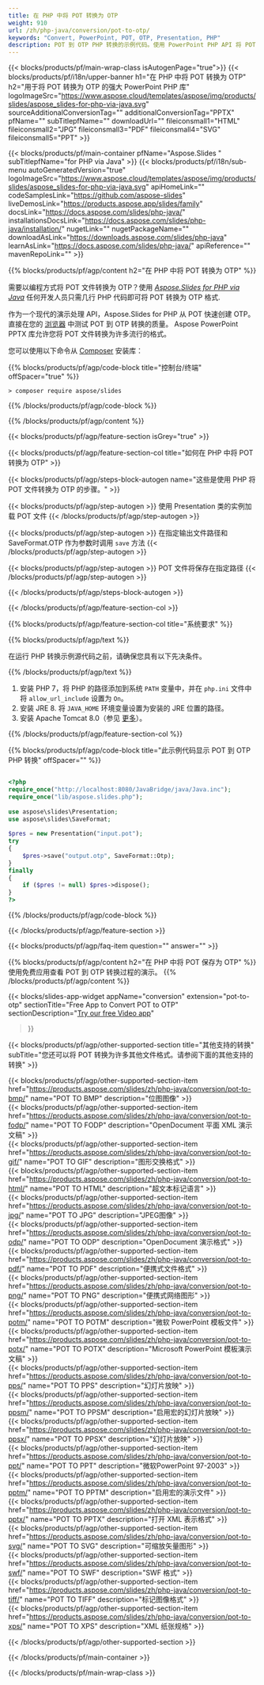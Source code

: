 ```yaml
---
title: 在 PHP 中将 POT 转换为 OTP
weight: 910
url: /zh/php-java/conversion/pot-to-otp/ 
keywords: "Convert, PowerPoint, POT, OTP, Presentation, PHP"
description: POT 到 OTP PHP 转换的示例代码。使用 PowerPoint PHP API 将 POT 文件批量转换为 OTP 文件。
---
```


{{< blocks/products/pf/main-wrap-class isAutogenPage="true">}}
{{< blocks/products/pf/i18n/upper-banner h1="在 PHP 中将 POT 转换为 OTP" h2="用于将 POT 转换为 OTP 的强大 PowerPoint PHP 库" logoImageSrc="https://www.aspose.cloud/templates/aspose/img/products/slides/aspose_slides-for-php-via-java.svg" sourceAdditionalConversionTag="" additionalConversionTag="PPTX" pfName="" subTitlepfName="" downloadUrl="" fileiconsmall1="HTML" fileiconsmall2="JPG" fileiconsmall3="PDF" fileiconsmall4="SVG" fileiconsmall5="PPT" >}}

{{< blocks/products/pf/main-container pfName="Aspose.Slides " subTitlepfName="for PHP via Java" >}}
{{< blocks/products/pf/i18n/sub-menu autoGeneratedVersion="true" logoImageSrc="https://www.aspose.cloud/templates/aspose/img/products/slides/aspose_slides-for-php-via-java.svg" apiHomeLink="" codeSamplesLink="https://github.com/aspose-slides" liveDemosLink="https://products.aspose.app/slides/family" docsLink="https://docs.aspose.com/slides/php-java/" installationsDocsLink="https://docs.aspose.com/slides/php-java/installation/" nugetLink="" nugetPackageName="" downloadAsLink="https://downloads.aspose.com/slides/php-java" learnAsLink="https://docs.aspose.com/slides/php-java/" apiReference="" mavenRepoLink="" >}}

{{% blocks/products/pf/agp/content h2="在 PHP 中将 POT 转换为 OTP" %}}

需要以编程方式将 POT 文件转换为 OTP？使用 [*Aspose.Slides for PHP via Java*](https://products.aspose.com/slides/zh/php-java/) 任何开发人员只需几行 PHP 代码即可将 POT 转换为 OTP 格式.

作为一个现代的演示处理 API，Aspose.Slides for PHP 从 POT 快速创建 OTP。直接在您的 [浏览器](https://products.aspose.app/slides/conversion) 中测试 POT 到 OTP 转换的质量。 Aspose PowerPoint PPTX 库允许您将 POT 文件转换为许多流行的格式。

您可以使用以下命令从 [Composer](https://packagist.org/packages/aspose/slides) 安装库：

{{% blocks/products/pf/agp/code-block title="控制台/终端" offSpacer="true" %}}

```console
> composer require aspose/slides 

```

{{% /blocks/products/pf/agp/code-block %}}

{{% /blocks/products/pf/agp/content %}}

{{< blocks/products/pf/agp/feature-section isGrey="true" >}}

{{< blocks/products/pf/agp/feature-section-col title="如何在 PHP 中将 POT 转换为 OTP" >}}

{{< blocks/products/pf/agp/steps-block-autogen name="这些是使用 PHP 将 POT 文件转换为 OTP 的步骤。" >}}

{{< blocks/products/pf/agp/step-autogen >}}
使用 Presentation 类的实例加载 POT 文件
{{< /blocks/products/pf/agp/step-autogen >}}

{{< blocks/products/pf/agp/step-autogen >}}
在指定输出文件路径和 SaveFormat.OTP 作为参数时调用 `save` 方法
{{< /blocks/products/pf/agp/step-autogen >}}

{{< blocks/products/pf/agp/step-autogen >}}
POT 文件将保存在指定路径
{{< /blocks/products/pf/agp/step-autogen >}}

{{< /blocks/products/pf/agp/steps-block-autogen >}}

{{< /blocks/products/pf/agp/feature-section-col >}}

{{% blocks/products/pf/agp/feature-section-col title="系统要求" %}}

{{% blocks/products/pf/agp/text %}}

 在运行 PHP 转换示例源代码之前，请确保您具有以下先决条件。

{{% /blocks/products/pf/agp/text %}}

1. 安装 PHP 7，将 PHP 的路径添加到系统 `PATH` 变量中，并在 `php.ini` 文件中将 `allow_url_include` 设置为 `On`。
1. 安装 JRE 8. 将 `JAVA_HOME` 环境变量设置为安装的 JRE 位置的路径。
1. 安装 Apache Tomcat 8.0（参见 [更多](https://docs.aspose.com/slides/php-java/installation/)）。 

{{% /blocks/products/pf/agp/feature-section-col %}}

{{% blocks/products/pf/agp/code-block title="此示例代码显示 POT 到 OTP PHP 转换" offSpacer="" %}}

```php

<?php
require_once("http://localhost:8080/JavaBridge/java/Java.inc");
require_once("lib/aspose.slides.php");
 
use aspose\slides\Presentation;
use aspose\slides\SaveFormat;
 
$pres = new Presentation("input.pot");
try
{
    $pres->save("output.otp", SaveFormat::Otp);
}
finally
{
    if ($pres != null) $pres->dispose();
}
?>

```
{{% /blocks/products/pf/agp/code-block %}}

{{< /blocks/products/pf/agp/feature-section >}}

{{< blocks/products/pf/agp/faq-item question="" answer="" >}}
 
{{% blocks/products/pf/agp/content h2="在 PHP 中将 POT 保存为 OTP" %}}
使用免费应用查看 POT 到 OTP 转换过程的演示。 
{{% /blocks/products/pf/agp/content %}}

<!-- aboutfile Starts -->

{{< blocks/slides-app-widget 
appName="conversion"
extension="pot-to-otp"
sectionTitle="Free App to Convert POT to OTP" 
sectionDescription="[Try our free Video app](https://products.aspose.app/slides/video/)" 
>}}

<!-- aboutfile Ends -->

{{< blocks/products/pf/agp/other-supported-section title="其他支持的转换" subTitle="您还可以将 POT 转换为许多其他文件格式。请参阅下面的其他支持的转换" >}}

{{< blocks/products/pf/agp/other-supported-section-item href="https://products.aspose.com/slides/zh/php-java/conversion/pot-to-bmp/" name="POT TO BMP" description="位图图像" >}}  
{{< blocks/products/pf/agp/other-supported-section-item href="https://products.aspose.com/slides/zh/php-java/conversion/pot-to-fodp/" name="POT TO FODP" description="OpenDocument 平面 XML 演示文稿" >}}  
{{< blocks/products/pf/agp/other-supported-section-item href="https://products.aspose.com/slides/zh/php-java/conversion/pot-to-gif/" name="POT TO GIF" description="图形交换格式" >}}  
{{< blocks/products/pf/agp/other-supported-section-item href="https://products.aspose.com/slides/zh/php-java/conversion/pot-to-html/" name="POT TO HTML" description="超文本标记语言" >}}  
{{< blocks/products/pf/agp/other-supported-section-item href="https://products.aspose.com/slides/zh/php-java/conversion/pot-to-jpg/" name="POT TO JPG" description="JPEG图像" >}}  
{{< blocks/products/pf/agp/other-supported-section-item href="https://products.aspose.com/slides/zh/php-java/conversion/pot-to-odp/" name="POT TO ODP" description="OpenDocument 演示格式" >}}  
{{< blocks/products/pf/agp/other-supported-section-item href="https://products.aspose.com/slides/zh/php-java/conversion/pot-to-pdf/" name="POT TO PDF" description="便携式文件格式" >}}  
{{< blocks/products/pf/agp/other-supported-section-item href="https://products.aspose.com/slides/zh/php-java/conversion/pot-to-png/" name="POT TO PNG" description="便携式网络图形" >}}  
{{< blocks/products/pf/agp/other-supported-section-item href="https://products.aspose.com/slides/zh/php-java/conversion/pot-to-potm/" name="POT TO POTM" description="微软 PowerPoint 模板文件" >}}  
{{< blocks/products/pf/agp/other-supported-section-item href="https://products.aspose.com/slides/zh/php-java/conversion/pot-to-potx/" name="POT TO POTX" description="Microsoft PowerPoint 模板演示文稿" >}}  
{{< blocks/products/pf/agp/other-supported-section-item href="https://products.aspose.com/slides/zh/php-java/conversion/pot-to-pps/" name="POT TO PPS" description="幻灯片放映" >}}  
{{< blocks/products/pf/agp/other-supported-section-item href="https://products.aspose.com/slides/zh/php-java/conversion/pot-to-ppsm/" name="POT TO PPSM" description="启用宏的幻灯片放映" >}}  
{{< blocks/products/pf/agp/other-supported-section-item href="https://products.aspose.com/slides/zh/php-java/conversion/pot-to-ppsx/" name="POT TO PPSX" description="幻灯片放映" >}}  
{{< blocks/products/pf/agp/other-supported-section-item href="https://products.aspose.com/slides/zh/php-java/conversion/pot-to-ppt/" name="POT TO PPT" description="微软PowerPoint 97-2003" >}}  
{{< blocks/products/pf/agp/other-supported-section-item href="https://products.aspose.com/slides/zh/php-java/conversion/pot-to-pptm/" name="POT TO PPTM" description="启用宏的演示文件" >}}  
{{< blocks/products/pf/agp/other-supported-section-item href="https://products.aspose.com/slides/zh/php-java/conversion/pot-to-pptx/" name="POT TO PPTX" description="打开 XML 表示格式" >}}  
{{< blocks/products/pf/agp/other-supported-section-item href="https://products.aspose.com/slides/zh/php-java/conversion/pot-to-svg/" name="POT TO SVG" description="可缩放矢量图形" >}}  
{{< blocks/products/pf/agp/other-supported-section-item href="https://products.aspose.com/slides/zh/php-java/conversion/pot-to-swf/" name="POT TO SWF" description="SWF 格式" >}}  
{{< blocks/products/pf/agp/other-supported-section-item href="https://products.aspose.com/slides/zh/php-java/conversion/pot-to-tiff/" name="POT TO TIFF" description="标记图像格式" >}}  
{{< blocks/products/pf/agp/other-supported-section-item href="https://products.aspose.com/slides/zh/php-java/conversion/pot-to-xps/" name="POT TO XPS" description="XML 纸张规格" >}}  


{{< /blocks/products/pf/agp/other-supported-section >}}

{{< /blocks/products/pf/main-container >}}
    
{{< /blocks/products/pf/main-wrap-class >}}